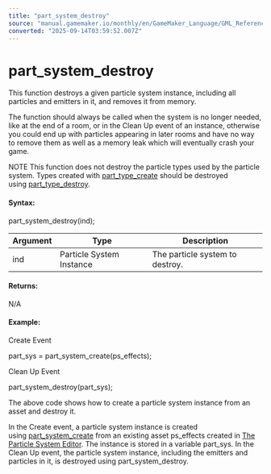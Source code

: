 ```yaml
---
title: "part_system_destroy"
source: "manual.gamemaker.io/monthly/en/GameMaker_Language/GML_Reference/Drawing/Particles/Particle_Systems/part_system_destroy.htm"
converted: "2025-09-14T03:59:52.007Z"
---
```


# part\_system\_destroy

This function destroys a given particle system instance, including all particles and emitters in it, and removes it from memory.

The function should always be called when the system is no longer needed, like at the end of a room, or in the Clean Up event of an instance, otherwise you could end up with particles appearing in later rooms and have no way to remove them as well as a memory leak which will eventually crash your game.

NOTE This function does not destroy the particle types used by the particle system. Types created with [part\_type\_create](../Particle_Types/part_type_create.md) should be destroyed using [part\_type\_destroy](../Particle_Types/part_type_destroy.md).

#### Syntax:

part\_system\_destroy(ind);

| Argument | Type | Description |
| --- | --- | --- |
| ind | Particle System Instance | The particle system to destroy. |

#### Returns:

N/A

#### Example:

Create Event

part\_sys = part\_system\_create(ps\_effects);

Clean Up Event

part\_system\_destroy(part\_sys);

The above code shows how to create a particle system instance from an asset and destroy it.

In the Create event, a particle system instance is created using [part\_system\_create](part_system_create.md) from an existing asset ps\_effects created in [The Particle System Editor](../../../../../../../../The_Asset_Editors/Particle_Systems.md). The instance is stored in a variable part\_sys. In the Clean Up event, the particle system instance, including the emitters and particles in it, is destroyed using part\_system\_destroy.